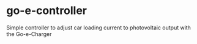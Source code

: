 # go-e-controller
Simple controller to adjust car loading current to photovoltaic output with the Go-e-Charger
